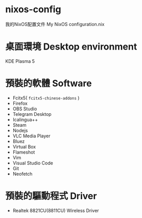 # nixos-config
我的NixOS配置文件 My NixOS configuration.nix

# 桌面環境 Desktop environment

KDE Plasma 5

# 預裝的軟體 Software

- Fcitx5( `fcitx5-chinese-addons` )
- Firefox
- OBS Studio
- Telegram Desktop
- Icalingua++
- Steam
- Nodejs
- VLC Media Player
- Bluez
- Virtual Box
- Flameshot
- Vim
- Visual Studio Code
- Git
- Neofetch

# 預裝的驅動程式 Driver

- Realtek 8821CU(8811CU) Wireless Driver
